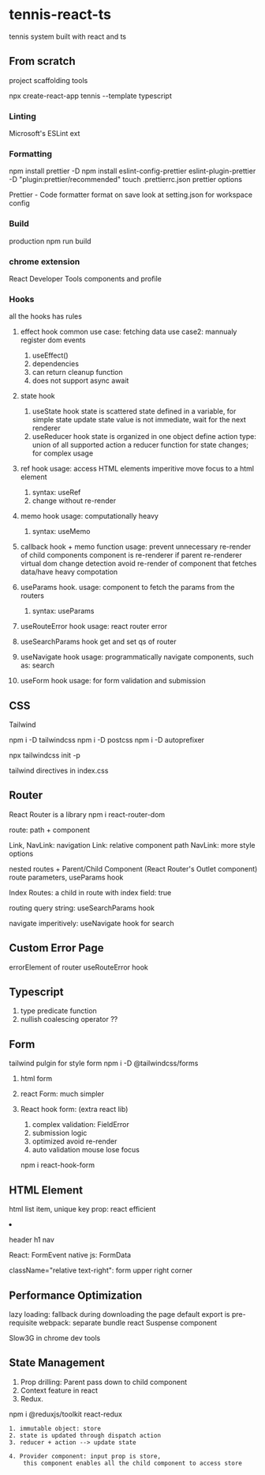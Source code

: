 # tennis-react-ts
tennis system built with react and ts

## From scratch
project scaffolding tools 

npx create-react-app tennis --template typescript

### Linting
Microsoft's ESLint ext

### Formatting
npm install prettier -D
npm install eslint-config-prettier eslint-plugin-prettier -D
"plugin:prettier/recommended"
touch .prettierrc.json
prettier options

Prettier - Code formatter
format on save
look at setting.json for workspace config

### Build
production
npm run build

### chrome extension
React Developer Tools
components and profile

### Hooks
all the hooks has rules


1. effect hook 
common use case: fetching data
use case2: mannualy register dom events
    1. useEffect()
    2. dependencies
    3. can return cleanup function
    4. does not support async await 

2. state hook
    1. useState hook
    state is scattered
    state defined in a variable, for simple state
    update state value is not immediate, wait for the next renderer
    2. useReducer hook
    state is organized in one object
    define action type: union of all supported action
    a reducer function for state changes; for complex usage

3. ref hook
    usage: access HTML elements
    imperitive move focus to a html element
    1. syntax: useRef
    2. change without re-render

4. memo hook
    usage: computationally heavy
    1. syntax: useMemo

5. callback hook + memo function
    usage: prevent unnecessary re-render of child components
    component is re-renderer if parent re-renderer
    virtual dom change detection
    avoid re-render of component that fetches data/have heavy compotation

6. useParams hook. 
    usage: component to fetch the params from the routers
    1. syntax: useParams
7. useRouteError hook
    usage: react router error
8. useSearchParams hook
    get and set qs of router
9. useNavigate hook
    usage: programmatically navigate components, such as: search
10. useForm hook
    usage: for form validation and submission
## CSS
Tailwind 

npm i -D tailwindcss
npm i -D postcss
npm i -D autoprefixer

npx tailwindcss init -p

tailwind directives in index.css


## Router
React Router is a library 
npm i react-router-dom

route: path + component

Link, NavLink: navigation
Link: relative component path
NavLink: more style options

nested routes + Parent/Child Component (React Router's Outlet component)
route parameters, useParams hook

Index Routes: 
a child in route with index field: true

routing query string: useSearchParams hook

navigate imperitively: useNavigate hook for search

## Custom Error Page
errorElement of router
useRouteError hook

## Typescript
1. type predicate function
2. nullish coalescing operator ??

## Form
tailwind pulgin for style form
npm i -D @tailwindcss/forms

1. html form
2. react Form: much simpler
3. React hook form: (extra react lib)
    1. complex validation: FieldError
    2. submission logic
    3. optimized avoid re-render
    4. auto validation mouse lose focus

    npm i react-hook-form

## HTML Element
html list item,
unique key prop: react efficient
<li>

header 
h1
nav

React: FormEvent
native js: FormData

className="relative text-right": form upper right corner

## Performance Optimization
lazy loading: fallback during downloading the page
default export is pre-requisite
webpack: separate bundle
react Suspense component

Slow3G in chrome dev tools


## State Management
1. Prop drilling: Parent pass down to child component
2. Context feature in react
3. Redux. 

npm i @reduxjs/toolkit react-redux

    1. immutable object: store
    2. state is updated through dispatch action
    3. reducer + action --> update state

    4. Provider component: input prop is store, 
        this component enables all the child component to access store

